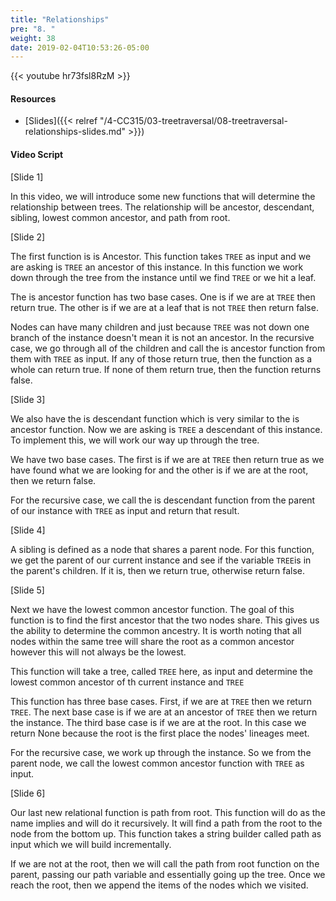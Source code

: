 ```yaml
---
title: "Relationships"
pre: "8. "
weight: 38
date: 2019-02-04T10:53:26-05:00
---
```


{{< youtube hr73fsl8RzM >}}

#### Resources
* [Slides]({{< relref "/4-CC315/03-treetraversal/08-treetraversal-relationships-slides.md" >}})

#### Video Script

[Slide 1]

In this video, we will introduce some new functions that will determine the relationship between trees. The relationship will be ancestor, descendant, sibling, lowest common ancestor, and path from root. 

[Slide 2]

The first function is is Ancestor. This function takes `TREE` as input and we are asking is `TREE` an ancestor of this instance. In this function we work down through the tree from the instance until we find `TREE` or we hit a leaf. 

The is ancestor function has two base cases. One is if we are at `TREE` then return true. The other is if we are at a leaf that is not `TREE` then return false. 

Nodes can have many children and just because `TREE` was not down one branch of the instance doesn't mean it is not an ancestor. In the recursive case, we go through all of the children and call the is ancestor function from them with `TREE` as input. If any of those return true, then the function as a whole can return true. If none of them return true, then the function returns false. 


[Slide 3]

We also have the is descendant function which is very similar to the is ancestor function. Now we are asking is `TREE` a descendant of this instance. To implement this, we will work our way up through the tree. 

We have two base cases. The first is if we are at `TREE` then return true as we have found what we are looking for and the other is if we are at the root, then we return false. 

For the recursive case, we call the is descendant function from the parent of our instance with `TREE` as input and return that result. 

[Slide 4]

A sibling is defined as a node that shares a parent node. For this function, we get the parent of our current instance and see if the variable `TREE`is in the parent's children. If it is, then we return true, otherwise return false. 


[Slide 5]

Next we have the lowest common ancestor function. The goal of this function is to find the first ancestor that the two nodes share. This gives us the ability to determine the common ancestry. It is worth noting that all nodes within the same tree will share the root as a common ancestor however this will not always be the lowest. 

This function will take a tree, called `TREE` here, as input and determine the lowest common ancestor of th current instance and `TREE`

This function has three base cases. First, if we are at `TREE` then we return `TREE`. The next base case is if we are at an ancestor of `TREE` then we return the instance. The third base case is if we are at the root. In this case we return None because the root is the first place the nodes' lineages meet. 

For the recursive case, we work up through the instance. So we from the parent node, we call the lowest common ancestor function with `TREE` as input. 


[Slide 6]

Our last new relational function is path from root. This function will do as the name implies and will do it recursively. It will find a path from the root to the node from the bottom up. This function takes a string builder called path as input which we will build incrementally. 

If we are not at the root, then we will call the path from root function on the parent, passing our path variable and essentially going up the tree. Once we reach the root, then we append the items of the nodes which we visited.
